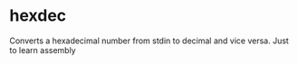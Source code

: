 # hexdec
Converts a hexadecimal number from stdin to decimal and vice versa. Just to learn assembly
